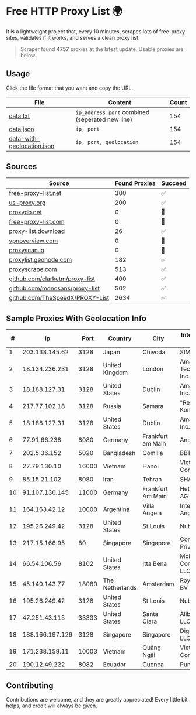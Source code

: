 
# Free HTTP Proxy List 🌍

It is a lightweight project that, every 10 minutes, scrapes lots of free-proxy sites, validates if it works, and serves a clean proxy list.


> Scraper found **4757** proxies at the latest update. Usable proxies are below.

## Usage

Click the file format that you want and copy the URL.


|File|Content|Count|
|----|-------|-----|
|[data.txt](https://raw.githubusercontent.com/themiralay/Proxy-List-World/master/data.txt)|`ip_address:port` combined (seperated new line)|154|
|[data.json](https://raw.githubusercontent.com/themiralay/Proxy-List-World/master/data.json)|`ip, port`|154|
|[data-with-geolocation.json](https://raw.githubusercontent.com/themiralay/Proxy-List-World/master/data-with-geolocation.json)|`ip, port, geolocation`|154|

## Sources

|Source|Found Proxies|Succeed|
|------|-------------|-------|
|[free-proxy-list.net](https://free-proxy-list.net)|300|✅|
|[us-proxy.org](https://www.us-proxy.org)|200|✅|
|[proxydb.net](http://proxydb.net)|0|🚫|
|[free-proxy-list.com](https://free-proxy-list.com/?page=&port=&type%5B%5D=http&type%5B%5D=https&up_time=0&search=Search)|0|🚫|
|[proxy-list.download](https://www.proxy-list.download/HTTP)|26|✅|
|[vpnoverview.com](https://vpnoverview.com/privacy/anonymous-browsing/free-proxy-servers)|0|🚫|
|[proxyscan.io](https://www.proxyscan.io)|0|🚫|
|[proxylist.geonode.com](https://proxylist.geonode.com/api/proxy-list?limit=300&page=1&sort_by=lastChecked&sort_type=desc&protocols=http,https)|182|✅|
|[proxyscrape.com](https://api.proxyscrape.com/v2/?request=displayproxies&protocol=http&timeout=10000&country=all&ssl=all&anonymity=all)|513|✅|
|[github.com/clarketm/proxy-list](https://raw.githubusercontent.com/clarketm/proxy-list/master/proxy-list-raw.txt)|400|✅|
|[github.com/monosans/proxy-list](https://raw.githubusercontent.com/monosans/proxy-list/main/proxies/http.txt)|502|✅|
|[github.com/TheSpeedX/PROXY-List](https://raw.githubusercontent.com/TheSpeedX/PROXY-List/master/http.txt)|2634|✅|


## Sample Proxies With Geolocation Info

|#|Ip|Port|Country|City|Internet Service Provider|
|-|--|----|-------|----|-------------------------|
|1|203.138.145.62|3128|Japan|Chiyoda|SIMPLEIA|
|2|18.134.236.231|3128|United Kingdom|London|Amazon Technologies Inc.|
|3|18.188.127.31|3128|United States|Dublin|Amazon.com, Inc.|
|4|217.77.102.18|3128|Russia|Samara|"Region Svyaz Konsalt" LLC|
|5|18.188.127.31|3128|United States|Dublin|Amazon.com, Inc.|
|6|77.91.66.238|8080|Germany|Frankfurt am Main|Andrii Hrosh|
|7|202.5.36.152|5020|Bangladesh|Comilla|BBTS-NEW|
|8|27.79.130.10|16000|Vietnam|Hanoi|Viettel Corporation|
|9|85.15.21.102|8080|Iran|Tehran|SHATEL Network|
|10|91.107.130.145|11000|Germany|Frankfurt Am Main|Hetzner Online AG|
|11|164.163.42.12|10000|Argentina|Villa Ángela|Interret Villa Angela SRL|
|12|195.26.249.42|3128|United States|St Louis|Nubes, LLC|
|13|217.15.166.95|80|Singapore|Singapore|Contabo Asia Private Limited|
|14|66.54.106.56|8102|United States|Itta Bena|Mobile Communications, LLC|
|15|45.140.143.77|18080|The Netherlands|Amsterdam|RoyaleHosting BV|
|16|195.26.249.42|3128|United States|St Louis|Nubes, LLC|
|17|47.251.43.115|33333|United States|Santa Clara|Alibaba Cloud LLC|
|18|188.166.197.129|3128|Singapore|Singapore|DigitalOcean, LLC|
|19|171.238.159.11|10003|Vietnam|Quảng Ngãi|Viettel Corporation|
|20|190.12.49.222|8082|Ecuador|Cuenca|Puntonet S.A|



## Contributing

Contributions are welcome, and they are greatly appreciated! Every
little bit helps, and credit will always be given.

